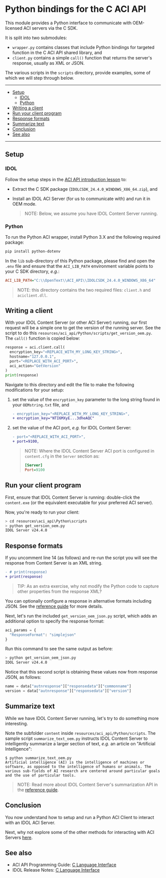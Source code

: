 # Python bindings for the C ACI API

This module provides a Python interface to communicate with OEM-licensed ACI servers via the C SDK.

It is split into two submodules:
  - `wrapper.py` contains classes that include Python bindings for targeted function in the C ACI API shared library, and
  - `client.py` contains a simple `call()` function that returns the server's response, usually as XML or JSON.

The various scripts in the `scripts` directory, provide examples, some of which we will step through below.

---

- [Setup](#setup)
  - [IDOL](#idol)
  - [Python](#python)
- [Writing a client](#writing-a-client)
- [Run your client program](#run-your-client-program)
- [Response formats](#response-formats)
- [Summarize text](#summarize-text)
- [Conclusion](#conclusion)
- [See also](#see-also)

---

## Setup

### IDOL

Follow the setup steps in the [ACI API introduction lesson](../../../tutorials/aci_api/introduction.md#install-idol-components) to:

- Extract the C SDK package (`IDOLCSDK_24.4.0_WINDOWS_X86_64.zip`), and
- Install an IDOL ACI Server (for us to communicate with) and run it in OEM mode. 

    > NOTE: Below, we assume you have IDOL Content Server running.

### Python

To run the Python ACI wrapper, install Python 3.X and the following required package:

```sh
pip install python-dotenv
```

In the `lib` sub-directory of this Python package, please find and open the `.env` file and ensure that the `ACI_LIB_PATH` environment variable points to your C SDK directory, *e.g.*:

```ini
ACI_LIB_PATH="C:\\OpenText\\ACI_API\\IDOLCSDK_24.4.0_WINDOWS_X86_64"
```

> NOTE: this directory contains the two required files: `client.h` and `aciclient.dll`.

## Writing a client

With your IDOL Content Server (or other ACI Server) running, our first request will be a simple one to get the version of the running server.  See the script to do this `resources/aci_api/Python/scripts/get_version_oem.py`.  The `call()` function is copied below:

```py
response = aci.client.call(
  encryption_key="<REPLACE_WITH_MY_LONG_KEY_STRING>",
  hostname="127.0.0.1",
  port="<REPLACE_WITH_ACI_PORT>",
  aci_action="GetVersion"
)
print(response)
```

Navigate to this directory and edit the file to make the following modifications for your setup:

1. set the value of the `encryption_key` parameter to the long string found in your `OEMstring.txt` file, and

    ```diff
    - encryption_key="<REPLACE_WITH_MY_LONG_KEY_STRING>",
    + encryption_key="NTI6MXyE...3dheAQC"
    ```

1. set the value of the ACI port, *e.g.* for IDOL Content Server:

    ```diff
    - port="<REPLACE_WITH_ACI_PORT>",
    + port=9100,
    ```

    > NOTE: Where the IDOL Content Server ACI port is configured in `content.cfg` in the `Server` section as:
    > ```ini
    > [Server]
    > Port=9100
    > ```

## Run your client program

First, ensure that IDOL Content Server is running: double-click the `content.exe` (or the equivalent executable for your preferred ACI server). 

Now, you're ready to run your client:

```sh
> cd resources\aci_api\Python\scripts
> python get_version_oem.py
IDOL Server v24.4.0
```

## Response formats

If you uncomment line 14 (as follows) and re-run the script you will see the response from Content Server is an XML string.

```diff
- # print(response)
+ print(response)
```

> TIP: As an extra exercise, why not modify the Python code to capture other properties from the response XML?

You can optionally configure a response in alternative formats including JSON.  See the [reference guide](https://www.microfocus.com/documentation/idol/IDOL_24_4/Content_24.4_Documentation/Help/Content/Actions/SharedParameters/_ACI_ResponseFormat.htm) for more details.

Next, let's run the included `get_version_oem_json.py` script, which adds an additional option to specify the response format:

```py
aci_params = {
  "ResponseFormat": "simplejson"
}
```

Run this command to see the same output as before:

```sh
> python get_version_oem_json.py
IDOL Server v24.4.0
```

Notice that this second script is obtaining these values now from response JSON, as follows:

```py
name = data["autnresponse"]["responsedata"]["commonname"]
version = data["autnresponse"]["responsedata"]["version"]
```

## Summarize text

While we have IDOL Content Server running, let's try to do something more interesting.

Note the subfolder `content` inside `resources/aci_api/Python/scripts`.  The sample script `summarize_text_oem.py` instructs IDOL Content Server to intelligently summarize a larger section of text, *e.g.* an article on "Artificial Intelligence":

```
$ python summarize_text_oem.py 
Artificial intelligence (AI) is the intelligence of machines or software, as opposed to the intelligence of humans or animals. The various sub-fields of AI research are centered around particular goals and the use of particular tools.
```

> NOTE: Read more about IDOL Content Server's summarization API in the [reference guide](https://www.microfocus.com/documentation/idol/IDOL_24_4/Content_24.4_Documentation/Help/Content/Actions/Miscellaneous/Summarize.htm).

## Conclusion

You now understand how to setup and run a Python ACI Client to interact with an IDOL ACI Server.

Next, why not explore some of the other methods for interacting with ACI Servers [here](../../../tutorials/aci_api/README.md#capability-showcase).

## See also

- ACI API Programming Guide: [C Language Interface](https://www.microfocus.com/documentation/idol/IDOL_24_4/IDOLJavaSDK_24.4_Documentation/Guides/html/Content/C/c_part.htm)
- IDOL Release Notes: [C Language Interface](https://www.microfocus.com/documentation/idol/IDOL_24_4/IDOLReleaseNotes_24.4_Documentation/idol/Content/SDKs/IDOL-C.htm)
